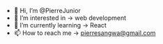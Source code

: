 - 👋 Hi, I’m @PierreJunior
- 👀 I’m interested in -> web development
- 🌱 I’m currently learning -> React
- 📫 How to reach me -> pierresangwa@gmail.com

<!---
PierreJunior/PierreJunior is a ✨ special ✨ repository because its `README.md` (this file) appears on your GitHub profile.
You can click the Preview link to take a look at your changes.
--->
